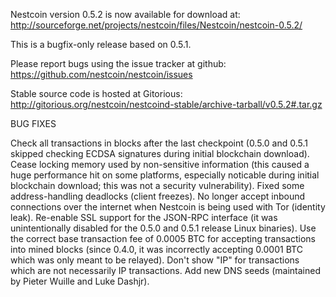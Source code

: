 Nestcoin version 0.5.2 is now available for download at:
http://sourceforge.net/projects/nestcoin/files/Nestcoin/nestcoin-0.5.2/

This is a bugfix-only release based on 0.5.1.

Please report bugs using the issue tracker at github:
https://github.com/nestcoin/nestcoin/issues

Stable source code is hosted at Gitorious:
http://gitorious.org/nestcoin/nestcoind-stable/archive-tarball/v0.5.2#.tar.gz

BUG FIXES

Check all transactions in blocks after the last checkpoint (0.5.0 and 0.5.1 skipped checking ECDSA signatures during initial blockchain download).
Cease locking memory used by non-sensitive information (this caused a huge performance hit on some platforms, especially noticable during initial blockchain download; this was
not a security vulnerability).
Fixed some address-handling deadlocks (client freezes).
No longer accept inbound connections over the internet when Nestcoin is being used with Tor (identity leak).
Re-enable SSL support for the JSON-RPC interface (it was unintentionally disabled for the 0.5.0 and 0.5.1 release Linux binaries).
Use the correct base transaction fee of 0.0005 BTC for accepting transactions into mined blocks (since 0.4.0, it was incorrectly accepting 0.0001 BTC which was only meant to be relayed).
Don't show "IP" for transactions which are not necessarily IP transactions.
Add new DNS seeds (maintained by Pieter Wuille and Luke Dashjr).
